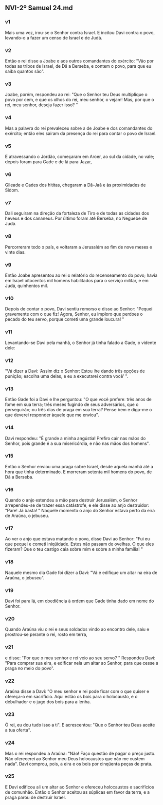 ## NVI-2º Samuel 24.md
### v1
 Mais uma vez, irou-se o Senhor contra Israel. E incitou Davi contra o povo, levando-o a fazer um censo de Israel e de Judá.
### v2
 Então o rei disse a Joabe e aos outros comandantes do exército: "Vão por todas as tribos de Israel, de Dã a Berseba, e contem o povo, para que eu saiba quantos são".
### v3
 Joabe, porém, respondeu ao rei: "Que o Senhor teu Deus multiplique o povo por cem, e que os olhos do rei, meu senhor, o vejam! Mas, por que o rei, meu senhor, deseja fazer isso? "
### v4
 Mas a palavra do rei prevaleceu sobre a de Joabe e dos comandantes do exército; então eles saíram da presença do rei para contar o povo de Israel.
### v5
 E atravessando o Jordão, começaram em Aroer, ao sul da cidade, no vale; depois foram para Gade e de lá para Jazar,
### v6
 Gileade e Cades dos hititas, chegaram a Dã-Jaã e às proximidades de Sidom.
### v7
 Dali seguiram na direção da fortaleza de Tiro e de todas as cidades dos heveus e dos cananeus. Por último foram até Berseba, no Neguebe de Judá.
### v8
 Percorreram todo o país, e voltaram a Jerusalém ao fim de nove meses e vinte dias.
### v9
 Então Joabe apresentou ao rei o relatório do recenseamento do povo; havia em Israel oitocentos mil homens habilitados para o serviço militar, e em Judá, quinhentos mil.
### v10
 Depois de contar o povo, Davi sentiu remorso e disse ao Senhor: "Pequei gravemente com o que fiz! Agora, Senhor, eu imploro que perdoes o pecado do teu servo, porque cometi uma grande loucura! "
### v11
 Levantando-se Davi pela manhã, o Senhor já tinha falado a Gade, o vidente dele:
### v12
 "Vá dizer a Davi: ‘Assim diz o Senhor: Estou lhe dando três opções de punição; escolha uma delas, e eu a executarei contra você’ ".
### v13
 Então Gade foi a Davi e lhe perguntou: "O que você prefere: três anos de fome em sua terra; três meses fugindo de seus adversários, que o perseguirão; ou três dias de praga em sua terra? Pense bem e diga-me o que deverei responder àquele que me enviou".
### v14
 Davi respondeu: "É grande a minha angústia! Prefiro cair nas mãos do Senhor, pois grande é a sua misericórdia, e não nas mãos dos homens".
### v15
 Então o Senhor enviou uma praga sobre Israel, desde aquela manhã até a hora que tinha determinado. E morreram setenta mil homens do povo, de Dã a Berseba.
### v16
 Quando o anjo estendeu a mão para destruir Jerusalém, o Senhor arrependeu-se de trazer essa catástrofe, e ele disse ao anjo destruidor: "Pare! Já basta! " Naquele momento o anjo do Senhor estava perto da eira de Araúna, o jebuseu.
### v17
 Ao ver o anjo que estava matando o povo, disse Davi ao Senhor: "Fui eu que pequei e cometi iniqüidade. Estes não passam de ovelhas. O que eles fizeram? Que o teu castigo caia sobre mim e sobre a minha família! "
### v18
 Naquele mesmo dia Gade foi dizer a Davi: "Vá e edifique um altar na eira de Araúna, o jebuseu".
### v19
 Davi foi para lá, em obediência à ordem que Gade tinha dado em nome do Senhor.
### v20
 Quando Araúna viu o rei e seus soldados vindo ao encontro dele, saiu e prostrou-se perante o rei, rosto em terra,
### v21
 e disse: "Por que o meu senhor e rei veio ao seu servo? " Respondeu Davi: "Para comprar sua eira, e edificar nela um altar ao Senhor, para que cesse a praga no meio do povo".
### v22
 Araúna disse a Davi: "O meu senhor e rei pode ficar com o que quiser e ofereça-o em sacrifício. Aqui estão os bois para o holocausto, e o debulhador e o jugo dos bois para a lenha.
### v23
 Ó rei, eu dou tudo isso a ti". E acrescentou: "Que o Senhor teu Deus aceite a tua oferta".
### v24
 Mas o rei respondeu a Araúna: "Não! Faço questão de pagar o preço justo. Não oferecerei ao Senhor meu Deus holocaustos que não me custem nada". Davi comprou, pois, a eira e os bois por cinqüenta peças de prata.
### v25
 E Davi edificou ali um altar ao Senhor e ofereceu holocaustos e sacrifícios de comunhão. Então o Senhor aceitou as súplicas em favor da terra, e a praga parou de destruir Israel.

